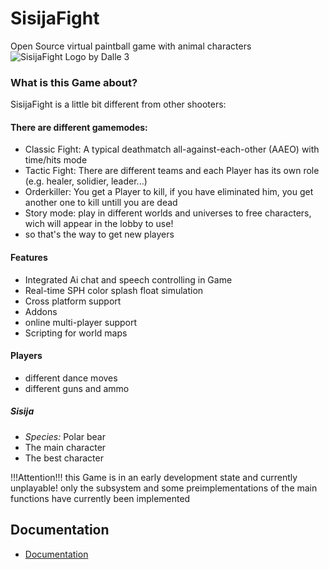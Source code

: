# SisijaFight
Open Source virtual paintball game with animal characters
![SisijaFight Logo by Dalle 3](https://github.com/SpringTech-Studios/SisijaFight/assets/128484007/255be1bd-5894-488b-9702-efe52a035f87)


### What is this Game about?
SisijaFight is a little bit different from other shooters:
#### There are different gamemodes:
* Classic Fight: A typical deathmatch all-against-each-other (AAEO) with time/hits mode
* Tactic Fight: There are different teams and each Player has its own role (e.g. healer, solidier, leader...)
* Orderkiller: You get a Player to kill, if you have eliminated him, you get another one to kill untill you are dead
* Story mode: play in different worlds and universes to free characters, wich will appear in the lobby to use!
 * so that's the way to get new players
#### Features
* Integrated Ai chat and speech controlling in Game
* Real-time SPH color splash float simulation
* Cross platform support
* Addons
* online multi-player support
* Scripting for world maps
#### Players
* different dance moves
* different guns and ammo
##### Sisija
* *Species:* Polar bear
* The main character
* The best character

!!!Attention!!!
this Game is in an early development state and currently unplayable!
only the subsystem and some preimplementations of the main functions have currently been implemented

## Documentation
* [Documentation](https://springtech-studios.github.io/SisijaFight/docu/html/index.html)
